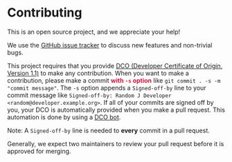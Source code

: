 # Contributing

This is an open source project, and we appreciate your help!

We use the [GitHub issue tracker](https://github.com/IBM/dataframe-pipeline/issues) to discuss new features and non-trivial bugs.

This project requires that you provide [DCO (Developer Certificate of Origin, Version 1.1)](https://developercertificate.org/) to make any contribution. When you want to make a contribution, please make a commit <font color="crimson">**with ```-s``` option**</font> like ```git commit . -s -m "commit message"```. The ```-s``` option appends a ```Signed-off-by``` line to your commit message like ```Signed-off-by: Random J Developer <random@developer.example.org>```. If all of your commits are signed off by you, your DCO is automatically provided when you make a pull request. This automation is done by using a [DCO bot](https://github.com/probot/dco).

Note: A ```Signed-off-by``` line is needed to **every** commit in a pull request.

Generally, we expect two maintainers to review your pull request before it is approved for merging.
